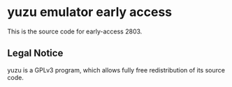 yuzu emulator early access
=============

This is the source code for early-access 2803.

## Legal Notice

yuzu is a GPLv3 program, which allows fully free redistribution of its source code.